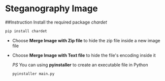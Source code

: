 # Steganography Image

##Instruction
Install the required package *chardet*
```sh
pip install chardet
```
* Choose **Merge Image with Zip file** to hide the zip file inside a new image file
* Choose **Merge Image with Text file** to hide the file's encoding inside it

  *PS* You can using **pyinstaller** to create an executable file in Python
  ```bat
  pyinstaller main.py
  ```
